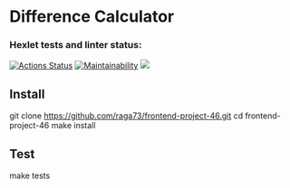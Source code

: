 # Difference Calculator

### Hexlet tests and linter status:
[![Actions Status](https://github.com/raga73/frontend-project-46/actions/workflows/hexlet-check.yml/badge.svg)](https://github.com/raga73/frontend-project-46/actions) [![Maintainability](https://api.codeclimate.com/v1/badges/2a9aacb2892dfc3a5ec8/maintainability)](https://codeclimate.com/github/raga73/frontend-project-46/maintainability)
<a href="https://codeclimate.com/github/raga73/frontend-project-46/test_coverage"><img src="https://api.codeclimate.com/v1/badges/2a9aacb2892dfc3a5ec8/test_coverage" /></a>

## Install

git clone https://github.com/raga73/frontend-project-46.git
cd frontend-project-46
make install

## Test
make tests

